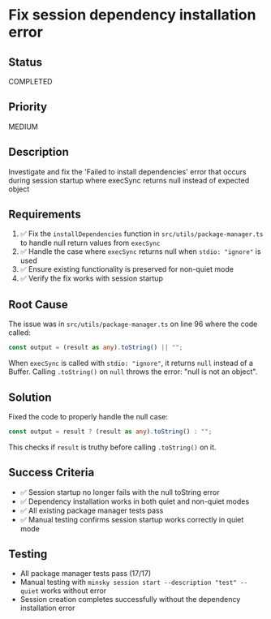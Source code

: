 # Fix session dependency installation error

## Status

COMPLETED

## Priority

MEDIUM

## Description

Investigate and fix the 'Failed to install dependencies' error that occurs during session startup where execSync returns null instead of expected object

## Requirements

1. ✅ Fix the `installDependencies` function in `src/utils/package-manager.ts` to handle null return values from `execSync`
2. ✅ Handle the case where `execSync` returns null when `stdio: "ignore"` is used
3. ✅ Ensure existing functionality is preserved for non-quiet mode
4. ✅ Verify the fix works with session startup

## Root Cause

The issue was in `src/utils/package-manager.ts` on line 96 where the code called:

```typescript
const output = (result as any).toString() || "";
```

When `execSync` is called with `stdio: "ignore"`, it returns `null` instead of a Buffer. Calling `.toString()` on `null` throws the error: "null is not an object".

## Solution

Fixed the code to properly handle the null case:

```typescript
const output = result ? (result as any).toString() : "";
```

This checks if `result` is truthy before calling `.toString()` on it.

## Success Criteria

- ✅ Session startup no longer fails with the null toString error
- ✅ Dependency installation works in both quiet and non-quiet modes
- ✅ All existing package manager tests pass
- ✅ Manual testing confirms session startup works correctly in quiet mode

## Testing

- All package manager tests pass (17/17)
- Manual testing with `minsky session start --description "test" --quiet` works without error
- Session creation completes successfully without the dependency installation error
